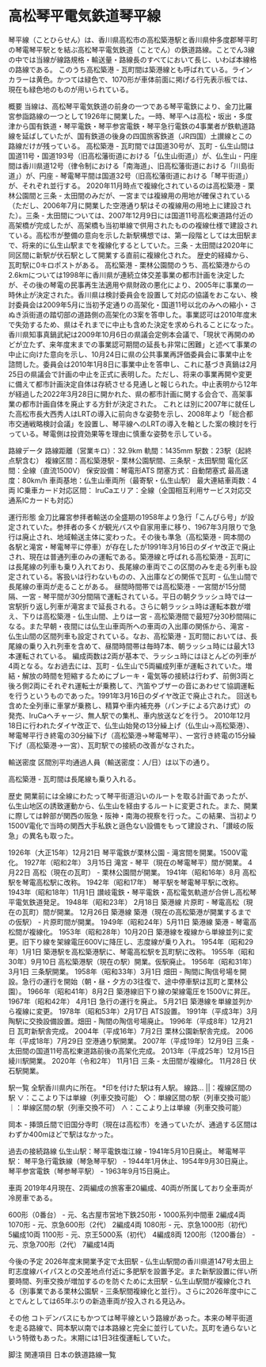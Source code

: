 # 高松琴平電気鉄道琴平線

琴平線（ことひらせん）は、香川県高松市の高松築港駅と香川県仲多度郡琴平町の琴電琴平駅とを結ぶ高松琴平電気鉄道（ことでん）の鉄道路線。ことでん3線の中では当線が線路規格・輸送量・路線長のすべてにおいて長じ、いわば本線格の路線である。
このうち高松築港 - 瓦町間は築港線とも呼ばれている。ラインカラーは黄色。かつては緑色で、1070形が車体前面に掲げる行先表示板では、現在も緑色地のものが用いられている。

概要
当線は、高松琴平電気鉄道の前身の一つである琴平電鉄により、金刀比羅宮参詣路線の一つとして1926年に開業した。一時、琴平へは高松・坂出・多度津から国有鉄道・琴平電鉄・琴平参宮電鉄・琴平急行電鉄の4事業者が鉄軌道路線を延ばしていたが、国有鉄道の後身の四国旅客鉄道（JR四国）土讃線とこの路線だけが残っている。
高松築港 - 瓦町間では国道30号が、瓦町 - 仏生山間は国道11号・国道193号（旧高松藩街道における「仏生山街道」）が、仏生山 - 円座間は香川県道12号（律令制における「南海道」、旧高松藩街道における「川島街道」）が、円座 - 琴電琴平間は国道32号（旧高松藩街道における「琴平街道」）が、それぞれ並行する。
2020年11月時点で複線化されているのは高松築港 - 栗林公園間と三条 - 太田間のみだが、一宮までは複線用の用地が確保されている（ただし、2006年7月に開業した空港通り駅はその複線用の用地上に建設された）。三条 - 太田間については、2007年12月9日には国道11号高松東道路付近の高架橋が完成したが、高架橋も当初単線で供用されたものの複線仕様で建設されている。高松市が整備の意向を示した新駅構想では、第一段階としては太田駅まで、将来的に仏生山駅までを複線化するとしていた。三条 - 太田間は2020年に同区間に新駅が伏石駅として開業する直前に複線化された。
歴史的経緯から、瓦町駅に0キロポストがある。
高松築港 - 栗林公園間のうち、高松築港からの2.6kmについては1998年に香川県が連続立体交差事業の都市計画を決定したが、その後の琴電の民事再生法適用や県財政の悪化により、2005年に事業の一時休止が決定された。香川県は検討委員会を設置して対応の協議をおこない、検討委員会は2009年5月に当初予定通りの高架化・国道11号以北のみへの縮小・さぬき浜街道の踏切部の道路側の高架化の3案を答申した。事業認可は2010年度末で失効するため、県はそれまでに中止も含めた決定を求められることになった。香川県知事真鍋武紀は2009年10月6日の県議会定例本会議で、「現状で再開のめどが立たず、来年度末までの事業認可期間の延長も非常に困難」と述べて事業の中止に向けた意向を示し、10月24日に県の公共事業再評価委員会に事業中止を諮問した。委員会は2010年1月8日に事業中止を答申し、これに基づき真鍋は2月25日の県議会で計画の中止を正式に表明した。ただし、将来の事業再開や変更に備えて都市計画決定自体は存続させる見通しと報じられた。中止表明から12年が経過した2022年3月28日に開かれた、県の都市計画に関する会合で、高架事業の都市計画自体を廃止する方針が決定された。
これとは別に2007年に就任した高松市長大西秀人はLRTの導入に前向きな姿勢を示し、2008年より「総合都市交通戦略検討会議」を設置し、琴平線へのLRTの導入を軸とした案の検討を行っている。琴電側は投資効果等を理由に慎重な姿勢を示している。

路線データ
路線距離（営業キロ）：32.9km
軌間：1435mm
駅数：23駅（起終点駅含む）
複線区間：高松築港駅 - 栗林公園駅間、三条駅 - 太田駅間
電化区間：全線（直流1500V）
保安設備：琴電形ATS
閉塞方式：自動閉塞式
最高速度：80km/h
車両基地：仏生山車両所（最寄駅・仏生山駅）
最大連結車両数：4両
IC乗車カード対応区間：
IruCaエリア：全線（全国相互利用サービス対応交通系ICカードも対応）

運行形態
金刀比羅宮参拝者輸送の全盛期の1958年より急行「こんぴら号」が設定されていた。参拝者の多くが観光バスや自家用車に移り、1967年3月限りで急行は廃止され、地域輸送主体に変わった。その後も準急（高松築港 - 岡本間の各駅と滝宮・琴電琴平に停車）が存在したが1991年3月16日のダイヤ改正で廃止され、現在は普通列車のみの運転である。築港線と呼ばれる高松築港 - 瓦町には長尾線の列車も乗り入れており、長尾線の車両でこの区間のみを走る列車も設定されている。客扱いは行わないものの、入出庫などの関係で瓦町 - 仏生山間で長尾線の車両が走ることがある。
昼間時間帯では高松築港 - 一宮間が15分間隔、一宮 - 琴平間が30分間隔で運転されている。平日の朝夕ラッシュ時では一宮駅折り返し列車が滝宮まで延長される。さらに朝ラッシュ時は運転本数が増え、下りは高松築港 - 仏生山間、上りは一宮 - 高松築港間で最短7分30秒間隔になる。また早朝・夜間には仏生山車両所への車両の入出庫の関係から、滝宮 - 仏生山間の区間列車も設定されている。なお、高松築港 - 瓦町間においては、長尾線の乗り入れ列車を含めて、昼間時間帯は毎時7本、朝ラッシュ時には最大13本運転されている。
編成両数は2両が基本で、ラッシュ時にはほとんどの列車が4両となる。なお過去には、瓦町 - 仏生山で5両編成列車が運転されていた。増結・解放の時間を短縮するためにブレーキ・電気等の接続は行わず、前側3両と後ろ側2両にそれぞれ運転士が乗務して、汽笛やブザーの音にあわせて協調運転を行うというものであった。1991年3月16日のダイヤ改正で廃止された。
回送も含めた全列車に車掌が乗務し、精算や車内補充券（パンチによる穴あけ式）の発売、IruCaへチャージ、無人駅での集札、車内放送などを行う。
2010年12月18日に行われたダイヤ改正で、仏生山始発の13分繰上げ（仏生山→高松築港）、琴電琴平行き終電の30分繰下げ（高松築港→琴電琴平）、一宮行き終電の15分繰下げ（高松築港→一宮）、瓦町駅での接続の改善がなされた。

輸送密度
区間別平均通過人員（輸送密度：人/日）は以下の通り。

高松築港 - 瓦町間は長尾線も乗り入れる。

歴史
開業前には全線にわたって琴平街道沿いのルートを取る計画であったが、仏生山地区の誘致運動から、仏生山を経由するルートに変更された。また、開業に際しては幹部が関西の阪急・阪神・南海の視察を行った。この結果、当初より1500V電化で当時の関西大手私鉄と遜色ない設備をもって建設され、「讃岐の阪急」の異名も取った。

1926年（大正15年）12月21日 琴平電鉄が栗林公園 - 滝宮間を開業。1500V電化。
1927年（昭和2年）
3月15日 滝宮 - 琴平（現在の琴電琴平）間が開業。
4月22日 高松（現在の瓦町） - 栗林公園間が開業。
1941年（昭和16年）8月 高松駅を琴電高松駅に改称。
1942年（昭和17年） 琴平駅を琴電琴平駅に改称。
1943年（昭和18年）11月1日 讃岐電鉄・琴平電鉄・高松電気軌道が合併し高松琴平電気鉄道発足。
1948年（昭和23年）
2月18日 築港線 片原町 - 琴電高松（現在の瓦町）間が開業。
12月26日 築港線 築港（現在の高松築港が開業するまでの仮駅） - 片原町間が開業。
1949年（昭和24年）5月11日 築港線 築港 - 琴電高松間が複線化。
1953年（昭和28年）10月20日 築港線を複線から単線並列に変更。旧下り線を架線電圧600Vに降圧し、志度線が乗り入れ。
1954年（昭和29年）1月1日 築港駅を高松築港駅に、琴電高松駅を瓦町駅に改称。
1955年（昭和30年）9月10日 高松築港駅（現在の駅）開業。仮駅廃止。
1956年（昭和31年）3月1日 三条駅開業。
1958年（昭和33年）3月1日 畑田 - 陶間に陶信号場を開設。急行の運行を開始（朝・昼・夕方の3往復で、途中停車駅は瓦町と栗林公園）。
1966年（昭和41年）8月2日 築港線旧下り線の架線電圧を1500Vに昇圧。
1967年（昭和42年）
4月1日 急行の運行を廃止。
5月21日 築港線を単線並列から複線に変更。
1978年（昭和53年）2月17日 ATS設置。
1991年（平成3年）3月 陶駅に交換設備設置。畑田 - 陶間の陶信号場廃止。
1996年（平成8年）12月21日 瓦町新駅舎完成。
2004年（平成16年）7月2日 栗林公園新駅舎完成。
2006年（平成18年）7月29日 空港通り駅開業。
2007年（平成19年）12月9日 三条 - 太田間の国道11号高松東道路前後の高架化完成。
2013年（平成25年）12月15日 綾川駅開業。
2020年（令和2年）
11月1日 三条 - 太田間が複線化。
11月28日 伏石駅開業。

駅一覧
全駅香川県内に所在。
*印を付けた駅は有人駅。
線路… ||：複線区間の駅 ∨：ここより下は単線（列車交換可能） ◇：単線区間の駅（列車交換可能） ｜：単線区間の駅（列車交換不可） ∧：ここより上は単線（列車交換可能）

岡本 - 挿頭丘間で旧国分寺町（現在は高松市）を通っていたが、通過する区間はわずか400mほどで駅はなかった。

過去の接続路線
仏生山駅：琴平電鉄塩江線 - 1941年5月10日廃止。
琴電琴平駅：
琴平急行電鉄線（琴急琴平駅） -  1944年1月休止、1954年9月30日廃止。
琴平参宮電鉄（琴参琴平駅） - 1963年9月15日廃止。

車両
2019年4月現在、2両編成の旅客車20編成、40両が所属しており全車両が冷房車である。

600形（0番台） - 元、名古屋市営地下鉄250形・1000系列中間車 2編成4両
1070形 - 元、京急600形（2代） 2編成4両
1080形 - 元、京急1000形（初代） 5編成10両
1100形 - 元、京王5000系（初代） 4編成8両
1200形（1200番台） - 元、京急700形（2代） 7編成14両

今後の予定
2026年度末開業予定で太田駅 - 仏生山駅間の香川県道147号太田上町志度線バイパスとの交差地点付近に多肥駅を設置予定。また新駅設置に伴い所要時間、列車交換が増加するのを防ぐために太田駅 - 仏生山駅間が複線化される（別事業である栗林公園駅 - 三条駅間複線化と並行）。さらに2026年度中にことでんとしては65年ぶりの新造車両が投入される見込み。

その他
コトデンバスにもかつては琴平線という路線があった。本来の琴平街道を走る路線で、岡本駅以南では本路線と完全に並行していた。瓦町を通らないという特徴もあった。末期には1日3往復運転していた。

脚注
関連項目
日本の鉄道路線一覧